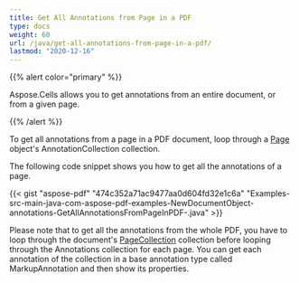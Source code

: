 ```yaml
---
title: Get All Annotations from Page in a PDF
type: docs
weight: 60
url: /java/get-all-annotations-from-page-in-a-pdf/
lastmod: "2020-12-16"
---
```


{{% alert color="primary" %}}

Aspose.Cells allows you to get annotations from an entire document, or from a given page.

{{% /alert %}}

To get all annotations from a page in a PDF document, loop through a [Page](https://apireference.aspose.com/java/pdf/com.aspose.pdf/Page) object's AnnotationCollection collection.

The following code snippet shows you how to get all the annotations of a page.

{{< gist "aspose-pdf" "474c352a71ac9477aa0d604fd32e1c6a" "Examples-src-main-java-com-aspose-pdf-examples-NewDocumentObject-annotations-GetAllAnnotationsFromPageInPDF-.java" >}}

Please note that to get all the annotations from the whole PDF, you have to loop through the document's [PageCollection](https://apireference.aspose.com/java/pdf/com.aspose.pdf/PageCollection) collection before looping through the Annotations collection for each page. You can get each annotation of the collection in a base annotation type called MarkupAnnotation and then show its properties.
